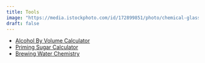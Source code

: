 ```yaml
---
title: Tools
image: "https://media.istockphoto.com/id/172899851/photo/chemical-glass-equipment.jpg?s=612x612&w=0&k=20&c=8a2xGo2pmcqI6sbCGcwXtHAN-z08DXD5S555L5Jov8w="
draft: false
---
```


- [Alcohol By Volume Calculator](https://www.brewersfriend.com/abv-calculator/)
- [Priming Sugar Calculator](https://www.northernbrewer.com/pages/priming-sugar-calculator)
- [Brewing Water Chemistry](https://www.brewersfriend.com/water-chemistry/)

